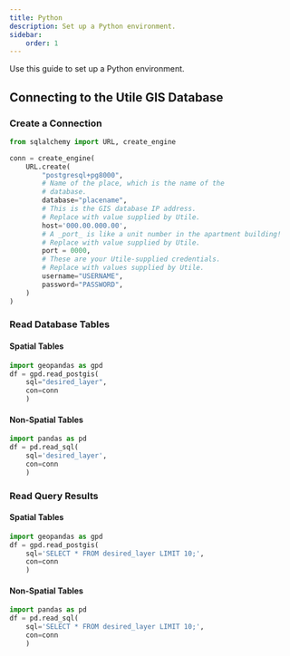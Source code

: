 ```yaml
---
title: Python
description: Set up a Python environment.
sidebar:
    order: 1
---
```


Use this guide to set up a Python environment.

## Connecting to the Utile GIS Database

### Create a Connection

```python
from sqlalchemy import URL, create_engine

conn = create_engine(
    URL.create(
        "postgresql+pg8000",
        # Name of the place, which is the name of the
        # database.
        database="placename",
        # This is the GIS database IP address.
        # Replace with value supplied by Utile.
        host='000.00.000.00',
        # A _port_ is like a unit number in the apartment building!
        # Replace with value supplied by Utile.
        port = 0000,
        # These are your Utile-supplied credentials.
        # Replace with values supplied by Utile.
        username="USERNAME",
        password="PASSWORD",
    )
)
```

### Read Database Tables

#### Spatial Tables

```python
import geopandas as gpd
df = gpd.read_postgis(
    sql="desired_layer", 
    con=conn
    )
```

#### Non-Spatial Tables

```python
import pandas as pd
df = pd.read_sql(
    sql='desired_layer', 
    con=conn
    )
```

### Read Query Results

#### Spatial Tables

```python
import geopandas as gpd
df = gpd.read_postgis(
    sql='SELECT * FROM desired_layer LIMIT 10;', 
    con=conn
    )
```


#### Non-Spatial Tables

```python
import pandas as pd
df = pd.read_sql(
    sql='SELECT * FROM desired_layer LIMIT 10;', 
    con=conn
    )
```

